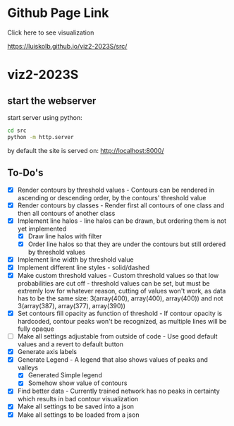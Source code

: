 # Github Page Link
Click here to see visualization

https://luiskolb.github.io/viz2-2023S/src/

# viz2-2023S
## start the webserver

start server using python:

```bash
cd src
python -m http.server
```

by default the site is served on: <http://localhost:8000/>

## To-Do's

- [x] Render contours by threshold values - Contours can be rendered in ascending or descending order, by the contours' threshold value
- [x] Render contours by classes - Render first all contours of one class and then all contours of another class
- [x] Implement line halos - line halos can be drawn, but ordering them is not yet implemented
  - [x] Draw line halos with filter
  - [x] Order line halos so that they are under the contours but still ordered by threshold values
- [x] Implement line width by threshold value
- [x] Implement different line styles - solid/dashed
- [x] Make custom threshold values - Custom threshold values so that low probabilities are cut off - threshold values can be set, but must be extremly low for whatever reason, cutting of values won't work, as data has to be the same size: 3(array(400), array(400), array(400)) and not 3(array(387), array(377), array(390))
- [x] Set contours fill opacity as function of threshold - If contour opacity is hardcoded, contour peaks won't be recognized, as multiple lines will be fully opaque
- [ ] Make all settings adjustable from outside of code - Use good default values and a revert to default button
- [x] Generate axis labels
- [x] Generate Legend - A legend that also shows values of peaks and valleys
  - [x] Generated Simple legend
  - [x] Somehow show value of contours
- [x] Find better data - Currently trained network has no peaks in certainty which results in bad contour visualization
- [x] Make all settings to be saved into a json
- [x] Make all settings to be loaded from a json
